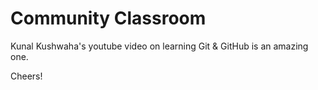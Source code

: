 # Community Classroom

Kunal Kushwaha's youtube video on learning Git & GitHub is an amazing one. 

Cheers!
